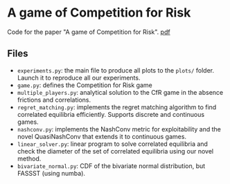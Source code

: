 # A game of Competition for Risk

Code for the paper "A game of Competition for Risk". [pdf](https://github.com/louisabraham/cfrgame/blob/master/paper/article.pdf)


## Files

- `experiments.py`: the main file to produce all plots to the `plots/` folder. Launch it to reproduce all our experiments.
- `game.py`: defines the Competition for Risk game
- `multiple_players.py`: analytical solution to the CfR game in the absence frictions and correlations.
- `regret_matching.py`: implements the regret matching algorithm to find correlated equilibria efficiently. Supports discrete and continuous games.
- `nashconv.py`: implements the NashConv metric for exploitability and the novel QuasiNashConv that extends it to continuous games.
- `linear_solver.py`: linear program to solve correlated equilibria and check the diameter of the set of correlated equilibria using our novel method.
- `bivariate_normal.py`: CDF of the bivariate normal distribution, but FASSST (using numba).